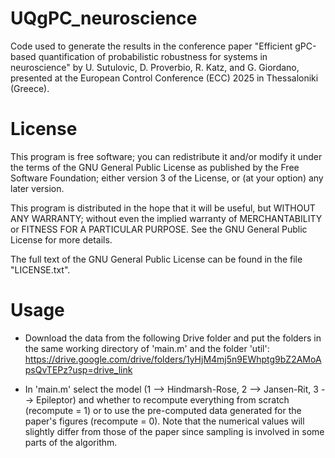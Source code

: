 # UQgPC_neuroscience
Code used to generate the results in the conference paper "Efficient gPC-based quantification of probabilistic robustness for systems in neuroscience" by U. Sutulovic, D. Proverbio, R. Katz, and G. Giordano, presented at the European Control Conference (ECC) 2025 in Thessaloniki (Greece).

# License

This program is free software; you can redistribute it and/or modify it under the terms of the GNU General Public License as published by the Free Software Foundation; either version 3 of the License, or (at your option) any later version.

This program is distributed in the hope that it will be useful, but WITHOUT ANY WARRANTY; without even the implied warranty of MERCHANTABILITY or FITNESS FOR A PARTICULAR PURPOSE. See the GNU General Public License for more details.

The full text of the GNU General Public License can be found in the file "LICENSE.txt".

# Usage

- Download the data from the following Drive folder and put the folders in the same working directory of 'main.m' and the folder 'util':
  https://drive.google.com/drive/folders/1yHjM4mj5n9EWhptg9bZ2AMoApsQvTEPz?usp=drive_link

- In 'main.m' select the model (1 --> Hindmarsh-Rose, 2 --> Jansen-Rit, 3 --> Epileptor) and whether to recompute everything from scratch (recompute = 1) or to use the pre-computed data generated for the paper's figures 
  (recompute = 0). Note that the numerical values will slightly differ from those of the paper since sampling is involved in some parts of the algorithm.
